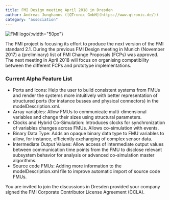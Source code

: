 ```yaml
---
title: FMI Design meeting April 2018 in Dresden
author: Andreas Junghanns ([QTronic GmbH](https://www.qtronic.de/))
category: "association"
---
```


![FMI logo](http://fmi-standard.org/assets/img/fmi-logo.svg "FMI image"){:width="50px"}

The FMI project is focusing its effort to produce the next version of the FMI standard 2.1. During the previous FMI
Design meeting in Munich (November 2017) a (preliminary) list of FMI Change Proposals (FCPs) was approved.
The next meeting in April 2018 will focus on organising compatibility between the different FCPs and prototype implementations.

### Current Alpha Feature List
 - Ports and Icons:
    Help the user to build consistent systems from FMUs and render the systems more intuitively with better representation of structured ports (for instance busses and physical connectors) in the modelDescription.xml.
 - Array variables:
    Allow FMUs to communicate multi-dimensional variables and change their sizes using structural parameters.
 - Clocks and Hybrid Co-Simulation:
    Introduces clocks for synchronization of variables changes across FMUs. Allows co-simulation with events.
 - Binary Data Type:
    Adds an opaque binary data type to FMU variables to allow, for instance, efficiently exchanging of complex sensor data.
 - Intermediate Output Values:
    Allow access of intermediate output values between communication time points from the FMU to disclose relevant subsystem behavior for analysis or advanced co-simulation master algorithms.
 - Source code FMUs:
    Adding more information to the modelDescription.xml file to improve automatic import of source code FMUs.

You are invited to join the discussions in Dresden provided your company signed the FMI Corporate Contributor License Agreement (CCLA).
